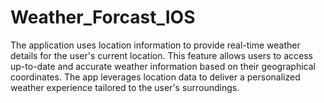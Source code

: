 # Weather_Forcast_IOS
The application uses location information to provide real-time weather details for the user's current location. This feature allows users to access up-to-date and accurate weather information based on their geographical coordinates. The app leverages location data to deliver a personalized weather experience tailored to the user's surroundings.
